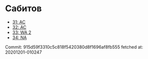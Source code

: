 # Сабитов
- [31: AC](31.md)
- [32: AC](32.md)
- [33: WA 2](33.md)
- [34: NA](34.md)

Commit: 915d59f3310c5c818f5420380d8f1696af8fb555
 fetched at: 20201201-010247
